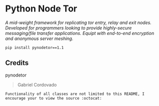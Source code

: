 # Python Node Tor
*A mid-weight framework for replicating tor entry, relay and exit nodes. Developed for programmers looking to provide highly-secure messaging/file transfer applications. Equipt with end-to-end encryption and anonymous server meshing.*

	pip install pynodetor==1.1
	
## Credits

pynodetor
> Gabriel Cordovado

	Functionality of all classes are not limited to this README, I encourage your to view the source :octocat:
